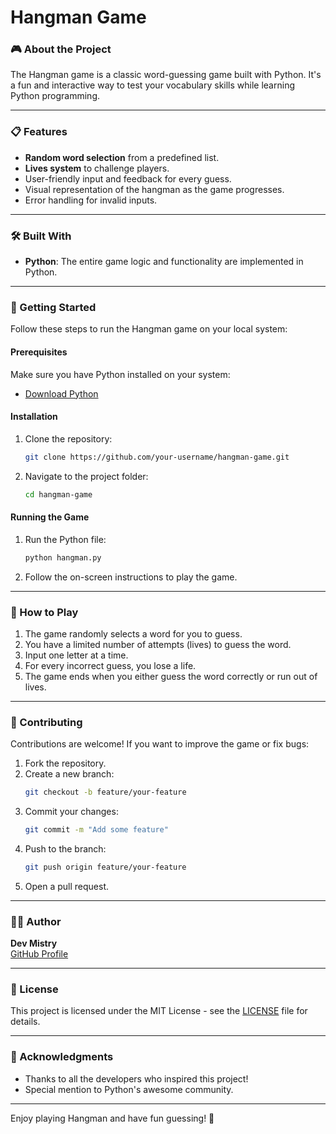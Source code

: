# Hangman Game

### 🎮 About the Project
The Hangman game is a classic word-guessing game built with Python. It's a fun and interactive way to test your vocabulary skills while learning Python programming.

---

### 📋 Features
- **Random word selection** from a predefined list.
- **Lives system** to challenge players.
- User-friendly input and feedback for every guess.
- Visual representation of the hangman as the game progresses.
- Error handling for invalid inputs.

---

### 🛠️ Built With
- **Python**: The entire game logic and functionality are implemented in Python.

---

### 🚀 Getting Started
Follow these steps to run the Hangman game on your local system:

#### Prerequisites
Make sure you have Python installed on your system:
- [Download Python](https://www.python.org/downloads/)

#### Installation
1. Clone the repository:
   ```bash
   git clone https://github.com/your-username/hangman-game.git
   ```
2. Navigate to the project folder:
   ```bash
   cd hangman-game
   ```

#### Running the Game
1. Run the Python file:
   ```bash
   python hangman.py
   ```
2. Follow the on-screen instructions to play the game.

---

### 🎯 How to Play
1. The game randomly selects a word for you to guess.
2. You have a limited number of attempts (lives) to guess the word.
3. Input one letter at a time.
4. For every incorrect guess, you lose a life.
5. The game ends when you either guess the word correctly or run out of lives.

---

### 🤝 Contributing
Contributions are welcome! If you want to improve the game or fix bugs:
1. Fork the repository.
2. Create a new branch:
   ```bash
   git checkout -b feature/your-feature
   ```
3. Commit your changes:
   ```bash
   git commit -m "Add some feature"
   ```
4. Push to the branch:
   ```bash
   git push origin feature/your-feature
   ```
5. Open a pull request.

---

### 🧑‍💻 Author
**Dev Mistry**  
[GitHub Profile](https://github.com/devmistry27)

---

### 📜 License
This project is licensed under the MIT License - see the [LICENSE](LICENSE) file for details.

---

### 📢 Acknowledgments
- Thanks to all the developers who inspired this project!
- Special mention to Python's awesome community.

---

Enjoy playing Hangman and have fun guessing! 🎉